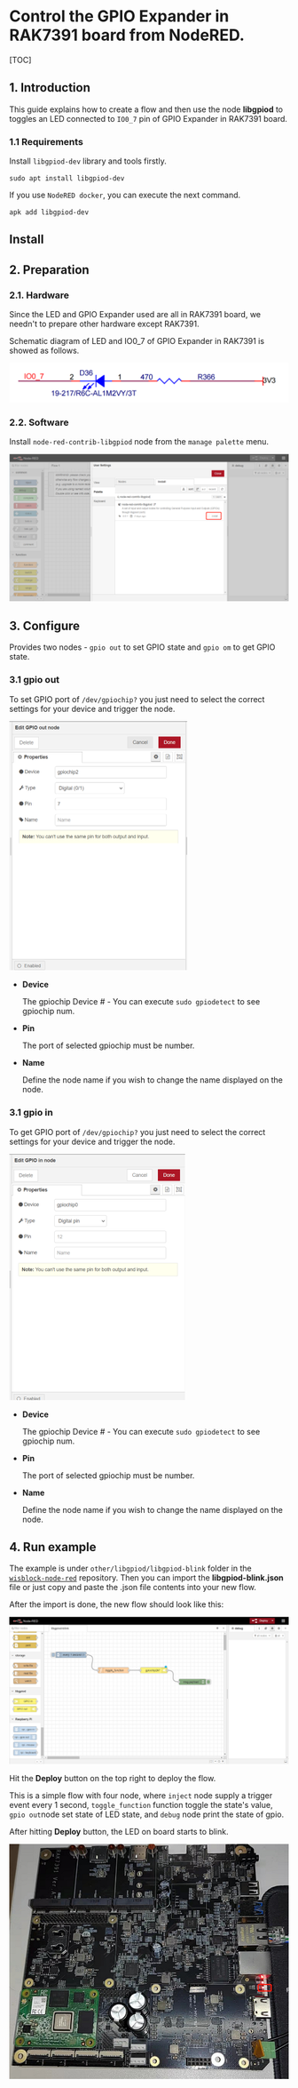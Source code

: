 # Control the GPIO Expander in RAK7391 board from NodeRED.

[TOC]

## 1. Introduction

This guide explains how to create a flow and then use the node **libgpiod** to toggles an LED connected to `IO0_7` pin of GPIO Expander in RAK7391 board. 

### 1.1 Requirements

Install `libgpiod-dev`  library  and tools firstly. 

```
sudo apt install libgpiod-dev
```

If you use `NodeRED docker`, you can execute the next command.

```
apk add libgpiod-dev
```

## Install

## 2. Preparation

### 2.1. Hardware

Since the LED and GPIO Expander used are all in RAK7391 board, we needn't to prepare other hardware except RAK7391.

Schematic diagram of LED and IO0_7 of GPIO Expander in RAK7391 is showed as follows.

![image-20220302172023719](assets/image-20220302172023719.png)

### 2.2. Software

Install `node-red-contrib-libgpiod` node from the `manage palette` menu.

![image-20220421101640284](assets/image-20220421101640284.png)

## 3. Configure

Provides two nodes - `gpio out` to set GPIO state and `gpio om` to get   GPIO state.

### 3.1 gpio out

To set  GPIO port of `/dev/gpiochip?` you just need to select the correct settings for your device and trigger the node. 

<img src="assets/image-20220419164135773.png" alt="image-20220419164135773" style="zoom:50%;" />	

- **Device**

  The gpiochip Device # - You can execute `sudo gpiodetect` to see gpiochip num.

- **Pin**

  The port of selected gpiochip must be number.

- **Name**

  Define the node name if you wish to change the name displayed on the node.



### 3.1 gpio in

To get  GPIO port of `/dev/gpiochip?` you just need to select the correct settings for your device and trigger the node. 

<img src="assets/image-20220419164519694.png" alt="image-20220419164519694" style="zoom:50%;" />	

- **Device**

  The gpiochip Device # - You can execute `sudo gpiodetect` to see gpiochip num.

- **Pin**

  The port of selected gpiochip must be number.

- **Name**

  Define the node name if you wish to change the name displayed on the node.

## 4. Run example

The example is under `other/libgpiod/libgpiod-blink` folder in the [`wisblock-node-red`](https://git.rak-internal.net/product-rd/gateway/wis-developer/rak7391/wisblock-node-red/-/tree/dev/) repository. Then you can import the  **libgpiod-blink.json** file or just copy and paste the .json file contents into your new flow.

After the import is done, the new flow should look like this:

![image-20220419164726737](assets/image-20220419164726737.png)

Hit the **Deploy** button on the top right to deploy the flow.

This is a simple flow with four node, where `inject` node supply a trigger event every 1 second,  `toggle_function`  function toggle the state's value, `gpio out`node set state of LED state, and `debug` node print the state of gpio. 

After hitting **Deploy** button, the LED on board starts to blink.

![image-20220303172308491](assets/image-20220303172308491.png)

